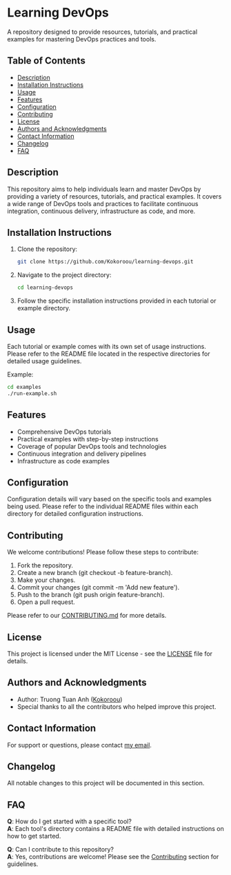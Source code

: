 # Learning DevOps

A repository designed to provide resources, tutorials, and practical examples for mastering DevOps practices and tools.

## Table of Contents
- [Description](#description)
- [Installation Instructions](#installation-instructions)
- [Usage](#usage)
- [Features](#features)
- [Configuration](#configuration)
- [Contributing](#contributing)
- [License](#license)
- [Authors and Acknowledgments](#authors-and-acknowledgments)
- [Contact Information](#contact-information)
- [Changelog](#changelog)
- [FAQ](#faq)

## Description
This repository aims to help individuals learn and master DevOps by providing a variety of resources, tutorials, and practical examples. It covers a wide range of DevOps tools and practices to facilitate continuous integration, continuous delivery, infrastructure as code, and more.

## Installation Instructions
1. Clone the repository:
    ```bash
    git clone https://github.com/Kokoroou/learning-devops.git
    ```
2. Navigate to the project directory:
    ```bash
    cd learning-devops
    ```
3. Follow the specific installation instructions provided in each tutorial or example directory.

## Usage
Each tutorial or example comes with its own set of usage instructions. Please refer to the README file located in the respective directories for detailed usage guidelines.

Example:
```bash
cd examples
./run-example.sh
```

## Features

- Comprehensive DevOps tutorials
- Practical examples with step-by-step instructions
- Coverage of popular DevOps tools and technologies
- Continuous integration and delivery pipelines
- Infrastructure as code examples

## Configuration

Configuration details will vary based on the specific tools and examples being used. Please refer to the individual README files within each directory for detailed configuration instructions.

## Contributing

We welcome contributions! Please follow these steps to contribute:

1. Fork the repository.
2. Create a new branch (git checkout -b feature-branch).
3. Make your changes.
4. Commit your changes (git commit -m 'Add new feature').
5. Push to the branch (git push origin feature-branch).
6. Open a pull request.

Please refer to our [CONTRIBUTING.md](./CONTRIBUTING.md) for more details.

## License

This project is licensed under the MIT License - see the [LICENSE](./LICENSE) file for details.

## Authors and Acknowledgments

- Author: Truong Tuan Anh ([Kokoroou](https://github.com/Kokoroou))
- Special thanks to all the contributors who helped improve this project.

## Contact Information

For support or questions, please contact [my email](mailto:truongtuananh.projects.google.com).

## Changelog

All notable changes to this project will be documented in this section.

## FAQ

**Q**: How do I get started with a specific tool? <br/>
**A**: Each tool's directory contains a README file with detailed instructions on how to get started.

**Q**: Can I contribute to this repository? <br/>
**A**: Yes, contributions are welcome! Please see the [Contributing](#contributing) section for guidelines.
